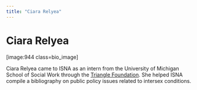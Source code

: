 ```yaml
---
title: "Ciara Relyea"
---
```


# Ciara Relyea

<p>[image:944 class=bio_image]  </p>

<p>Ciara Relyea came to <span class="caps">ISNA</span> as an intern from the University of Michigan School of Social Work through the <a href="http://www.tri.org/">Triangle Foundation</a>. She helped <span class="caps">ISNA</span> compile a bibliography on public policy issues related to intersex conditions.</p>